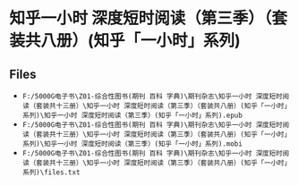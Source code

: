 # 知乎一小时 深度短时阅读（第三季）（套装共八册）(知乎「一小时」系列)

## Files

- `F:/5000G电子书\Z01-综合性图书(期刊 百科 字典)\期刊杂志\知乎一小时 深度短时阅读（套装共十三册）\知乎一小时 深度短时阅读（第三季）（套装共八册）(知乎「一小时」系列)\知乎一小时 深度短时阅读（第三季）(知乎「一小时」系列).epub`
- `F:/5000G电子书\Z01-综合性图书(期刊 百科 字典)\期刊杂志\知乎一小时 深度短时阅读（套装共十三册）\知乎一小时 深度短时阅读（第三季）（套装共八册）(知乎「一小时」系列)\知乎一小时 深度短时阅读（第三季）(知乎「一小时」系列).mobi`
- `F:/5000G电子书\Z01-综合性图书(期刊 百科 字典)\期刊杂志\知乎一小时 深度短时阅读（套装共十三册）\知乎一小时 深度短时阅读（第三季）（套装共八册）(知乎「一小时」系列)\files.txt`
